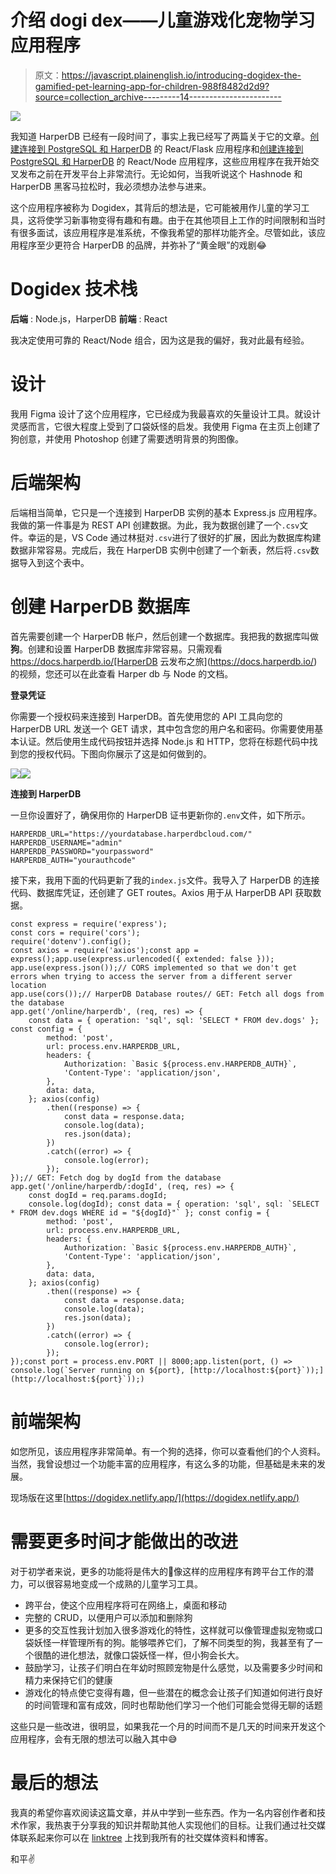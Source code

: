# 介绍 dogi dex——儿童游戏化宠物学习应用程序

> 原文：<https://javascript.plainenglish.io/introducing-dogidex-the-gamified-pet-learning-app-for-children-988f8482d2d9?source=collection_archive---------14----------------------->

![](img/473121613b8eb38b172887c33f3fdaa1.png)

我知道 HarperDB 已经有一段时间了，事实上我已经写了两篇关于它的文章。[创建连接到 PostgreSQL 和 HarperDB](https://andrewbaisden.hashnode.dev/creating-reactflask-apps-that-connect-to-postgresql-and-harperdb) 的 React/Flask 应用程序和[创建连接到 PostgreSQL 和 HarperDB](https://andrewbaisden.hashnode.dev/creating-reactnode-apps-that-connect-to-postgresql-and-harperdb) 的 React/Node 应用程序，这些应用程序在我开始交叉发布之前在开发平台上非常流行。无论如何，当我听说这个 Hashnode 和 HarperDB 黑客马拉松时，我必须想办法参与进来。

这个应用程序被称为 Dogidex，其背后的想法是，它可能被用作儿童的学习工具，这将使学习新事物变得有趣和有趣。由于在其他项目上工作的时间限制和当时有很多面试，该应用程序是准系统，不像我希望的那样功能齐全。尽管如此，该应用程序至少更符合 HarperDB 的品牌，并弥补了“黄金眼”的戏剧😂

# Dogidex 技术栈

**后端** : Node.js，HarperDB
**前端** : React

我决定使用可靠的 React/Node 组合，因为这是我的偏好，我对此最有经验。

# 设计

我用 Figma 设计了这个应用程序，它已经成为我最喜欢的矢量设计工具。就设计灵感而言，它很大程度上受到了口袋妖怪的启发。我使用 Figma 在主页上创建了狗创意，并使用 Photoshop 创建了需要透明背景的狗图像。

# 后端架构

后端相当简单，它只是一个连接到 HarperDB 实例的基本 Express.js 应用程序。我做的第一件事是为 REST API 创建数据。为此，我为数据创建了一个`.csv`文件。幸运的是，VS Code 通过林挺对`.csv`进行了很好的扩展，因此为数据库构建数据非常容易。完成后，我在 HarperDB 实例中创建了一个新表，然后将`.csv`数据导入到这个表中。

# 创建 HarperDB 数据库

首先需要创建一个 HarperDB 帐户，然后创建一个数据库。我把我的数据库叫做**狗**。创建和设置 HarperDB 数据库非常容易。只需观看 https://docs.harperdb.io/[HarperDB 云发布之旅](https://docs.harperdb.io/)的视频，您还可以在此查看 Harper db 与 Node 的文档。

**登录凭证**

你需要一个授权码来连接到 HarperDB。首先使用您的 API 工具向您的 HarperDB URL 发送一个 GET 请求，其中包含您的用户名和密码。你需要使用基本认证。然后使用生成代码按钮并选择 Node.js 和 HTTP，您将在标题代码中找到您的授权代码。下图向你展示了这是如何做到的。

![](img/492670c56fb83d0940001e91c4adf713.png)![](img/c00c27363ffe827de40778ea838012ba.png)

**连接到 HarperDB**

一旦你设置好了，确保用你的 HarperDB 证书更新你的`.env`文件，如下所示。

```
HARPERDB_URL="https://yourdatabase.harperdbcloud.com/"
HARPERDB_USERNAME="admin"
HARPERDB_PASSWORD="yourpassword"
HARPERDB_AUTH="yourauthcode"
```

接下来，我用下面的代码更新了我的`index.js`文件。我导入了 HarperDB 的连接代码、数据库凭证，还创建了 GET routes。Axios 用于从 HarperDB API 获取数据。

```
const express = require('express');
const cors = require('cors');
require('dotenv').config();
const axios = require('axios');const app = express();app.use(express.urlencoded({ extended: false }));
app.use(express.json());// CORS implemented so that we don't get errors when trying to access the server from a different server location
app.use(cors());// HarperDB Database routes// GET: Fetch all dogs from the database
app.get('/online/harperdb', (req, res) => {
    const data = { operation: 'sql', sql: 'SELECT * FROM dev.dogs' }; const config = {
        method: 'post',
        url: process.env.HARPERDB_URL,
        headers: {
            Authorization: `Basic ${process.env.HARPERDB_AUTH}`,
            'Content-Type': 'application/json',
        },
        data: data,
    }; axios(config)
        .then((response) => {
            const data = response.data;
            console.log(data);
            res.json(data);
        })
        .catch((error) => {
            console.log(error);
        });
});// GET: Fetch dog by dogId from the database
app.get('/online/harperdb/:dogId', (req, res) => {
    const dogId = req.params.dogId;
    console.log(dogId); const data = { operation: 'sql', sql: `SELECT * FROM dev.dogs WHERE id = "${dogId}"` }; const config = {
        method: 'post',
        url: process.env.HARPERDB_URL,
        headers: {
            Authorization: `Basic ${process.env.HARPERDB_AUTH}`,
            'Content-Type': 'application/json',
        },
        data: data,
    }; axios(config)
        .then((response) => {
            const data = response.data;
            console.log(data);
            res.json(data);
        })
        .catch((error) => {
            console.log(error);
        });
});const port = process.env.PORT || 8000;app.listen(port, () => console.log(`Server running on ${port}, [http://localhost:${port}`));](http://localhost:${port}`));)
```

# 前端架构

如您所见，该应用程序非常简单。有一个狗的选择，你可以查看他们的个人资料。当然，我曾设想过一个功能丰富的应用程序，有这么多的功能，但基础是未来的发展。

现场版在这里[https://dogidex.netlify.app/](https://dogidex.netlify.app/)

# 需要更多时间才能做出的改进

对于初学者来说，更多的功能将是伟大的🤣像这样的应用程序有跨平台工作的潜力，可以很容易地变成一个成熟的儿童学习工具。

*   跨平台，使这个应用程序将可在网络上，桌面和移动
*   完整的 CRUD，以便用户可以添加和删除狗
*   更多的交互性我计划加入很多游戏化的特性，这样就可以像管理虚拟宠物或口袋妖怪一样管理所有的狗。能够喂养它们，了解不同类型的狗，我甚至有了一个很酷的进化想法，就像口袋妖怪一样，但小狗会长大。
*   鼓励学习，让孩子们明白在年幼时照顾宠物是什么感觉，以及需要多少时间和精力来保持它们的健康
*   游戏化的特点使它变得有趣，但一些潜在的概念会让孩子们知道如何进行良好的时间管理和富有成效，同时也帮助他们学习一个他们可能会觉得无聊的话题

这些只是一些改进，很明显，如果我花一个月的时间而不是几天的时间来开发这个应用程序，会有无限的想法可以融入其中😅

# 最后的想法

我真的希望你喜欢阅读这篇文章，并从中学到一些东西。作为一名内容创作者和技术作家，我热衷于分享我的知识并帮助其他人实现他们的目标。让我们通过社交媒体联系起来你可以在 [linktree](https://linktr.ee/andrewbaisden) 上找到我所有的社交媒体资料和博客。

和平✌️